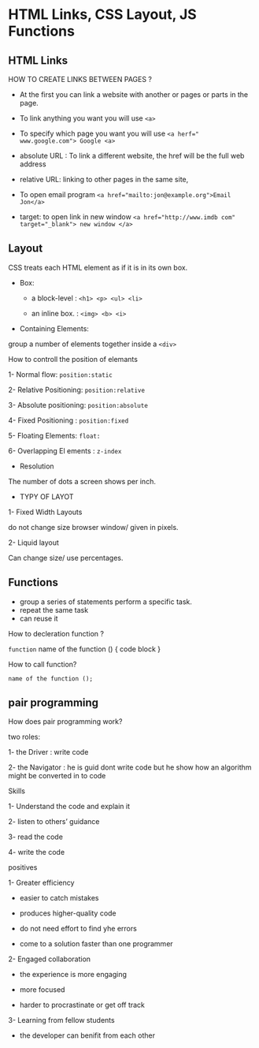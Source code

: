 # HTML Links, CSS Layout, JS Functions

## HTML Links

HOW TO CREATE LINKS BETWEEN PAGES ?

- At the first you can link a website with another or pages or parts in the page.

- To link anything you want you will use `<a>`

- To specify which page you want you will use `<a herf=" www.google.com"> Google <a>`

- absolute URL : To link a different website, the href will be the full web address

- relative URL: linking to other pages in  the same site,

- To open email program
`<a href="mailto:jon@example.org">Email Jon</a>`

- target: to open link in new window  `<a href="http://www.imdb com" target="_blank">
new window </a>`

## **Layout**

CSS treats each HTML element as if it is in its
own box.

- Box:

  - a block-level : `<h1> <p> <ul> <li>`

  - an inline box. : `<img> <b> <i>`

- Containing Elements:

group a number of elements together inside a `<div>`

How to controll the position of elemants 

1- Normal flow: `position:static`

2- Relative Positioning: `position:relative`

3- Absolute positioning: `position:absolute`

4- Fixed Positioning : `position:fixed`

5- Floating Elements: `float:`

6- Overlapping El ements : `z-index`


- Resolution

The number of dots a screen shows per inch.

- TYPY OF LAYOT

1- Fixed Width Layouts

do not change size browser window/
 given in pixels.

2- Liquid layout

 Can change size/
use percentages.


## **Functions** 

 - group a series of statements  perform a specific task.
 - repeat the same task 
 - can reuse it


How to decleration function ?

`function` name of the function () {
code block
}

How to call function?

`name of the function ();`


## **pair programming**

How does pair programming work?

two roles: 

1- the Driver : write code 

2-  the Navigator : he is guid  dont write code but he show how an algorithm might be converted in to code


Skills

1- Understand the code and explain it 

2- listen to others’ guidance

3- read the code

4- write the code 

positives 

1-  Greater efficiency

  - easier to catch mistakes

  - produces higher-quality code

  - do not need effort to find yhe errors

  - come to a solution faster than one programmer

2- Engaged collaboration

   - the experience is more engaging
   
   - more focused

   - harder to procrastinate or get off track

3- Learning from fellow students

   - the developer can benifit from each other 


